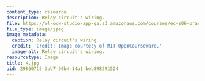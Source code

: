 ```yaml
---
content_type: resource
description: Relay circuit's wiring.
file: https://ol-ocw-studio-app-qa.s3.amazonaws.com/courses/ec-s06-practical-electronics-fall-2004/298607153ab790b414a1beb898291524_4.jpg
file_type: image/jpeg
image_metadata:
  caption: Relay circuit's wiring.
  credit: 'Credit: Image courtesy of MIT OpenCourseWare.'
  image-alt: Relay circuit's wiring.
resourcetype: Image
title: 4.jpg
uid: 29860715-3ab7-90b4-14a1-beb898291524
---
```

